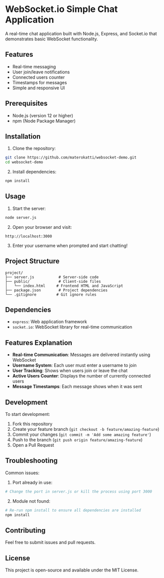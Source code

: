 # WebSocket.io Simple Chat Application
A real-time chat application built with Node.js, Express, and Socket.io that demonstrates basic WebSocket functionality.

## Features

* Real-time messaging
* User join/leave notifications
* Connected users counter
* Timestamps for messages
* Simple and responsive UI

## Prerequisites

* Node.js (version 12 or higher)
* npm (Node Package Manager)

## Installation

1. Clone the repository:
```bash
git clone https://github.com/materokatti/websocket-demo.git
cd websocket-demo
```

2. Install dependencies:
```bash
npm install
```

## Usage

1. Start the server:
```bash
node server.js
```

2. Open your browser and visit:
```
http://localhost:3000
```
3. Enter your username when prompted and start chatting!

## Project Structure
```
project/
├── server.js           # Server-side code
├── public/             # Client-side files
│   └── index.html     # Frontend HTML and JavaScript
├── package.json        # Project dependencies
└── .gitignore         # Git ignore rules
```
## Dependencies
* `express`: Web application framework
* `socket.io`: WebSocket library for real-time communication

## Features Explanation

* **Real-time Communication**: Messages are delivered instantly using WebSocket
* **Username System**: Each user must enter a username to join
* **User Tracking**: Shows when users join or leave the chat
* **Active Users Counter**: Displays the number of currently connected users
* **Message Timestamps**: Each message shows when it was sent

## Development
To start development:

1. Fork this repository
2. Create your feature branch (`git checkout -b feature/amazing-feature`)
3. Commit your changes (`git commit -m 'Add some amazing feature'`)
4. Push to the branch (`git push origin feature/amazing-feature`)
5. Open a Pull Request

## Troubleshooting
Common issues:

1. Port already in use:
```bash
# Change the port in server.js or kill the process using port 3000
```
2. Module not found:
```bash
# Re-run npm install to ensure all dependencies are installed
npm install
```
## Contributing
Feel free to submit issues and pull requests.
## License
This project is open-source and available under the MIT License.
